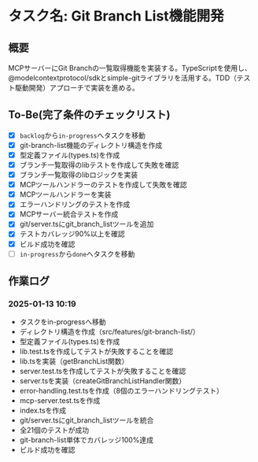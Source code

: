 # タスク名: Git Branch List機能開発

## 概要

MCPサーバーにGit Branchの一覧取得機能を実装する。TypeScriptを使用し、@modelcontextprotocol/sdkとsimple-gitライブラリを活用する。TDD（テスト駆動開発）アプローチで実装を進める。

## To-Be(完了条件のチェックリスト)

- [x] `backlog`から`in-progress`へタスクを移動
- [x] git-branch-list機能のディレクトリ構造を作成
- [x] 型定義ファイル(types.ts)を作成
- [x] ブランチ一覧取得のlibテストを作成して失敗を確認
- [x] ブランチ一覧取得のlibロジックを実装
- [x] MCPツールハンドラーのテストを作成して失敗を確認
- [x] MCPツールハンドラーを実装
- [x] エラーハンドリングのテストを作成
- [x] MCPサーバー統合テストを作成
- [x] git/server.tsにgit_branch_listツールを追加
- [x] テストカバレッジ90%以上を確認
- [x] ビルド成功を確認
- [ ] `in-progress`から`done`へタスクを移動

## 作業ログ

### 2025-01-13 10:19
- タスクをin-progressへ移動
- ディレクトリ構造を作成（src/features/git-branch-list/）
- 型定義ファイル(types.ts)を作成
- lib.test.tsを作成してテストが失敗することを確認
- lib.tsを実装（getBranchList関数）
- server.test.tsを作成してテストが失敗することを確認
- server.tsを実装（createGitBranchListHandler関数）
- error-handling.test.tsを作成（8個のエラーハンドリングテスト）
- mcp-server.test.tsを作成
- index.tsを作成
- git/server.tsにgit_branch_listツールを統合
- 全21個のテストが成功
- git-branch-list単体でカバレッジ100%達成
- ビルド成功を確認